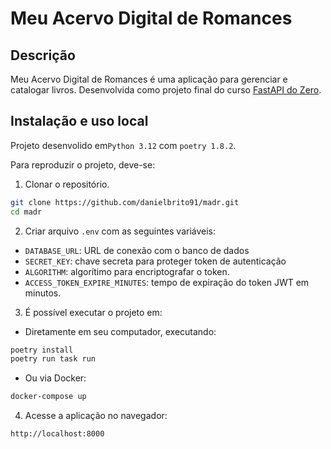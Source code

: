 # Meu Acervo Digital de Romances

## Descrição

Meu Acervo Digital de Romances é uma aplicação para gerenciar e catalogar livros. Desenvolvida como projeto final do curso [FastAPI do Zero](https://fastapidozero.dunossauro.com/14/).

## Instalação e uso local

Projeto desenvolido em`Python 3.12` com `poetry 1.8.2`.

Para reproduzir o projeto, deve-se:

1. Clonar o repositório.

```sh
git clone https://github.com/danielbrito91/madr.git
cd madr
```

2. Criar arquivo `.env` com as seguintes variáveis:

- `DATABASE_URL`: URL de conexão com o banco de dados
- `SECRET_KEY`: chave secreta para proteger token de autenticação
- `ALGORITHM`: algorítimo para encriptografar o token.
- `ACCESS_TOKEN_EXPIRE_MINUTES`: tempo de expiração do token JWT em minutos.

3. É possível executar o projeto em:

- Diretamente em seu computador, executando:

```sh
poetry install
poetry run task run
```

- Ou via Docker:

```sh
docker-compose up
```

4. Acesse a aplicação no navegador:

```sh
http://localhost:8000
